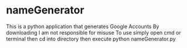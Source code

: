 # nameGenerator
This is a python application that generates Google Accounts
By downloading I am not responsible for misuse
To use simply open cmd or terminal then cd into directory then execute python nameGenerator.py
